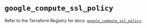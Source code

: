 # `google_compute_ssl_policy`

Refer to the Terraform Registry for docs: [`google_compute_ssl_policy`](https://registry.terraform.io/providers/hashicorp/google-beta/5.35.0/docs/resources/google_compute_ssl_policy).
